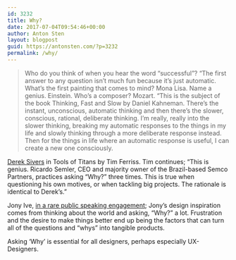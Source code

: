 ```yaml
---
id: 3232
title: Why?
date: 2017-07-04T09:54:46+00:00
author: Anton Sten
layout: blogpost
guid: https://antonsten.com/?p=3232
permalink: /why/
---
```

> Who do you think of when you hear the word “successful”? “The first answer to any question isn’t much fun because it’s just automatic. What’s the first painting that comes to mind? Mona Lisa. Name a genius. Einstein. Who’s a composer? Mozart. “This is the subject of the book Thinking, Fast and Slow by Daniel Kahneman. There’s the instant, unconscious, automatic thinking and then there’s the slower, conscious, rational, deliberate thinking. I’m really, really into the slower thinking, breaking my automatic responses to the things in my life and slowly thinking through a more deliberate response instead. Then for the things in life where an automatic response is useful, I can create a new one consciously.

<a href="https://sivers.org" target="_blank">Derek Sivers</a> in Tools of Titans by Tim Ferriss. Tim continues; &#8220;This is genius. Ricardo Semler, CEO and majority owner of the Brazil-based Semco Partners, practices asking “Why?” three times. This is true when questioning his own motives, or when tackling big projects. The rationale is identical to Derek’s.&#8221;

Jony Ive, <a href="https://m.youtube.com/watch?v=DS2U3Dh4Vsg" target="_blank">in a rare public speaking engagement</a>; Jony&#8217;s design inspiration comes from thinking about the world and asking, &#8220;Why?&#8221; a lot. Frustration and the desire to make things better end up being the factors that can turn all of the questions and &#8220;whys&#8221; into tangible products.

Asking &#8216;Why&#8217; is essential for all designers, perhaps especially UX-Designers.
